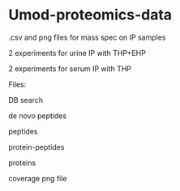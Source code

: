 # Umod-proteomics-data
.csv and png files for mass spec on IP samples

2 experiments for urine IP with THP+EHP

2 experiments for serum IP with THP

Files: 

DB search

de novo peptides

peptides

protein-peptides

proteins

coverage png file
